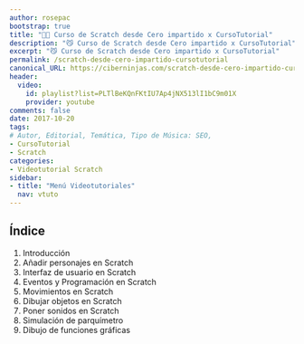 ```yaml
---
author: rosepac
bootstrap: true
title: "👨‍🏫 Curso de Scratch desde Cero impartido x CursoTutorial"
description: "😼 Curso de Scratch desde Cero impartido x CursoTutorial"
excerpt: "😼 Curso de Scratch desde Cero impartido x CursoTutorial"
permalink: /scratch-desde-cero-impartido-cursotutorial
canonical_URL: https://ciberninjas.com/scratch-desde-cero-impartido-cursotutorial
header:
  video:
    id: playlist?list=PLTlBeKQnFKtIU7Ap4jNX513lI1bC9m01X
    provider: youtube
comments: false
date: 2017-10-20
tags:
# Autor, Editorial, Temática, Tipo de Música: SEO, 
- CursoTutorial
- Scratch
categories:
- Videotutorial Scratch
sidebar:
- title: "Menú Videotutoriales"
  nav: vtuto
---
```


## &Iacute;ndice

1. Introducci&oacute;n
2. A&ntilde;adir personajes en Scratch
3. Interfaz de usuario en Scratch
4. Eventos y Programaci&oacute;n en Scratch
5. Movimientos en Scratch
6. Dibujar objetos en Scratch
7. Poner sonidos en Scratch
8. Simulaci&oacute;n de parqu&iacute;metro
9. Dibujo de funciones gr&aacute;ficas